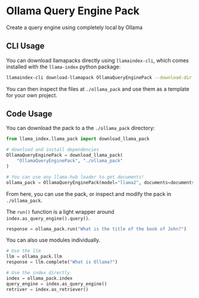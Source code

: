 # Ollama Query Engine Pack

Create a query engine using completely local by Ollama

## CLI Usage

You can download llamapacks directly using `llamaindex-cli`, which comes installed with the `llama-index` python package:

```bash
llamaindex-cli download-llamapack OllamaQueryEnginePack --download-dir ./ollama_pack
```

You can then inspect the files at `./ollama_pack` and use them as a template for your own project.

## Code Usage

You can download the pack to a the `./ollama_pack` directory:

```python
from llama_index.llama_pack import download_llama_pack

# download and install dependencies
OllamaQueryEnginePack = download_llama_pack(
    "OllamaQueryEnginePack", "./ollama_pack"
)

# You can use any llama-hub loader to get documents!
ollama_pack = OllamaQueryEnginePack(model="llama2", documents=documents)
```

From here, you can use the pack, or inspect and modify the pack in `./ollama_pack`.

The `run()` function is a light wrapper around `index.as_query_engine().query()`.

```python
response = ollama_pack.run("What is the title of the book of John?")
```

You can also use modules individually.

```python
# Use the llm
llm = ollama_pack.llm
response = llm.complete("What is Ollama?")

# Use the index directly
index = ollama_pack.index
query_engine = index.as_query_engine()
retriver = index.as_retriever()
```
